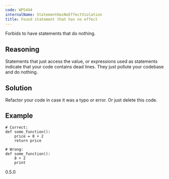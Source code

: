```yaml
---
code: WPS444
internalName: StatementHasNoEffectViolation
title: Found statement that has no effect
---
```


Forbids to have statements that do nothing.

## Reasoning
Statements that just access the value, or expressions used as
statements indicate that your code contains dead lines. They just
pollute your codebase and do nothing.

## Solution
Refactor your code in case it was a typo or error. Or just delete
this code.

## Example

    # Correct:
    def some_function():
        price = 8 + 2
        return price
    
    # Wrong:
    def some_function():
        8 + 2
        print

<div class="versionadded">

0.5.0

</div>